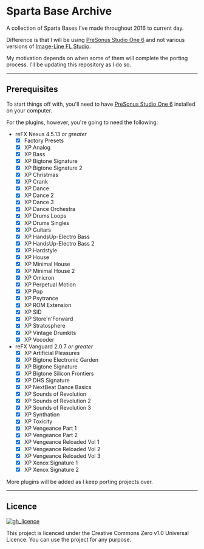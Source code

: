 # Sparta Base Archive

A collection of Sparta Bases I've made throughout 2016 to current day.

Difference is that I will be using [PreSonus Studio One 6](https://www.presonus.com/en/studio-one.html?rdl=true) and not various versions of [Image-Line FL Studio](https://www.image-line.com/fl-studio).

My motivation depends on when some of them will complete the porting process. I'll be updating this repository as I do so.

---

## Prerequisites

To start things off with, you'll need to have [PreSonus Studio One 6](https://www.presonus.com/en/studio-one.html?rdl=true) installed on your computer.

For the plugins, however, you're going to need the following:

- reFX Nexus 4.5.13 _or greater_
  - [X] Factory Presets
  - [x] XP Analog
  - [x] XP Bass
  - [x] XP Bigtone Signature
  - [x] XP Bigtone Signature 2
  - [x] XP Christmas
  - [x] XP Crank
  - [x] XP Dance
  - [x] XP Dance 2
  - [x] XP Dance 3
  - [x] XP Dance Orchestra
  - [x] XP Drums Loops
  - [x] XP Drums Singles
  - [x] XP Guitars
  - [x] XP HandsUp-Electro Bass
  - [x] XP HandsUp-Electro Bass 2
  - [x] XP Hardstyle
  - [x] XP House
  - [x] XP Minimal House
  - [x] XP Minimal House 2
  - [x] XP Omicron
  - [x] XP Perpetual Motion
  - [x] XP Pop
  - [x] XP Psytrance
  - [x] XP ROM Extension
  - [x] XP SID
  - [x] XP Store'n'Forward
  - [x] XP Stratosphere
  - [x] XP Vintage Drumkits
  - [x] XP Vocoder
- reFX Vanguard 2.0.7 _or greater_
  - [x] XP Artificial Pleasures
  - [x] XP Bigtone Electronic Garden
  - [x] XP Bigtone Signature
  - [x] XP Bigtone Silicon Frontiers
  - [x] XP DHS Signature
  - [x] XP NextBeat Dance Basics
  - [x] XP Sounds of Revolution
  - [x] XP Sounds of Revolution 2
  - [x] XP Sounds of Revolution 3
  - [x] XP Synthation
  - [x] XP Toxicity
  - [x] XP Vengeance Part 1
  - [x] XP Vengeance Part 2
  - [x] XP Vengeance Reloaded Vol 1
  - [x] XP Vengeance Reloaded Vol 2
  - [x] XP Vengeance Reloaded Vol 3
  - [x] XP Xenox Signature 1
  - [x] XP Xenox Signature 2

More plugins will be added as I keep porting projects over.

---

## Licence

[![gh_licence](https://img.shields.io/github/license/Kawaxte/SpartaBaseArchive?logo=github&style=for-the-badge)](LICENSE)

This project is licenced under the Creative Commons Zero v1.0 Universal Licence. You can use the project for any purpose.
